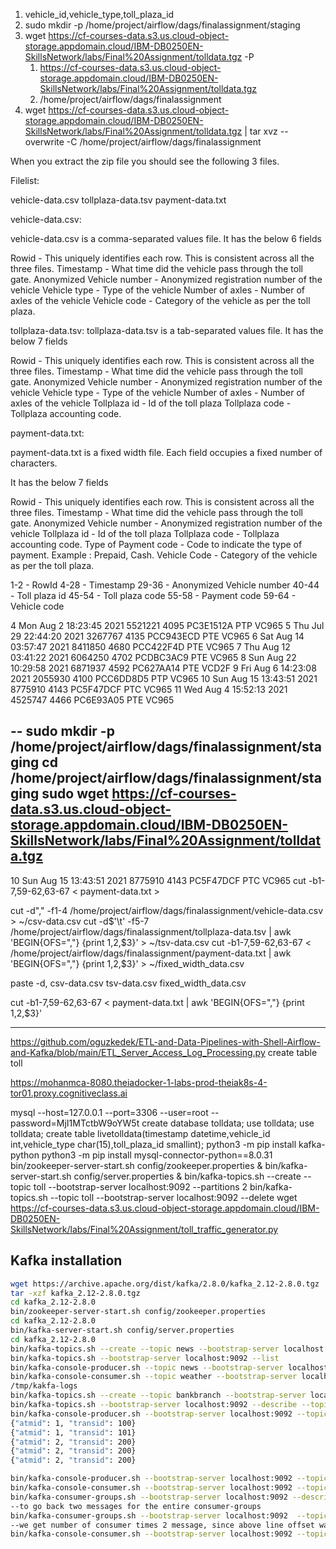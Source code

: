 1. vehicle_id,vehicle_type,toll_plaza_id
2. sudo mkdir -p /home/project/airflow/dags/finalassignment/staging
3. wget https://cf-courses-data.s3.us.cloud-object-storage.appdomain.cloud/IBM-DB0250EN-SkillsNetwork/labs/Final%20Assignment/tolldata.tgz -P
   1. https://cf-courses-data.s3.us.cloud-object-storage.appdomain.cloud/IBM-DB0250EN-SkillsNetwork/labs/Final%20Assignment/tolldata.tgz
   2. /home/project/airflow/dags/finalassignment
4. wget https://cf-courses-data.s3.us.cloud-object-storage.appdomain.cloud/IBM-DB0250EN-SkillsNetwork/labs/Final%20Assignment/tolldata.tgz | tar xvz --overwrite  -C /home/project/airflow/dags/finalassignment


When you extract the zip file you should see the following 3 files.

Filelist:

vehicle-data.csv
tollplaza-data.tsv
payment-data.txt

vehicle-data.csv:

vehicle-data.csv is a comma-separated values file.
It has the below 6 fields

Rowid  - This uniquely identifies each row. This is consistent across all the three files.
Timestamp - What time did the vehicle pass through the toll gate.
Anonymized Vehicle number - Anonymized registration number of the vehicle
Vehicle type - Type of the vehicle
Number of axles - Number of axles of the vehicle
Vehicle code - Category of the vehicle as per the toll plaza.


tollplaza-data.tsv:
tollplaza-data.tsv is a tab-separated values file.
It has the below 7 fields

Rowid  - This uniquely identifies each row. This is consistent across all the three files.
Timestamp - What time did the vehicle pass through the toll gate.
Anonymized Vehicle number - Anonymized registration number of the vehicle
Vehicle type - Type of the vehicle
Number of axles - Number of axles of the vehicle
Tollplaza id - Id of the toll plaza
Tollplaza code - Tollplaza accounting code.

payment-data.txt:

payment-data.txt is a fixed width file. Each field occupies a fixed number of characters.

It has the below 7 fields

Rowid  - This uniquely identifies each row. This is consistent across all the three files.
Timestamp - What time did the vehicle pass through the toll gate.
Anonymized Vehicle number - Anonymized registration number of the vehicle
Tollplaza id - Id of the toll plaza
Tollplaza code - Tollplaza accounting code.
Type of Payment code - Code to indicate the type of payment. Example : Prepaid, Cash.
Vehicle Code -  Category of the vehicle as per the toll plaza.

 1-2 - RowId
 4-28 - Timestamp
29-36 - Anonymized Vehicle number
40-44 - Toll plaza id
45-54 - Toll plaza code
55-58 - Payment code 
59-64 - Vehicle code

 4 Mon Aug  2 18:23:45 2021 5521221    4095 PC3E1512A PTP VC965
 5 Thu Jul 29 22:44:20 2021 3267767    4135 PCC943ECD PTE VC965
 6 Sat Aug 14 03:57:47 2021 8411850    4680 PCC422F4D PTE VC965
 7 Thu Aug 12 03:41:22 2021 6064250    4702 PCDBC3AC9 PTE VC965
 8 Sun Aug 22 10:29:58 2021 6871937    4592 PC627AA14 PTE VCD2F
 9 Fri Aug  6 14:23:08 2021 2055930    4100 PCC6DD8D5 PTP VC965
10 Sun Aug 15 13:43:51 2021 8775910    4143 PC5F47DCF PTC VC965
11 Wed Aug  4 15:52:13 2021 4525747    4466 PC6E93A05 PTE VC965

--
sudo mkdir -p /home/project/airflow/dags/finalassignment/staging
cd /home/project/airflow/dags/finalassignment/staging
sudo wget https://cf-courses-data.s3.us.cloud-object-storage.appdomain.cloud/IBM-DB0250EN-SkillsNetwork/labs/Final%20Assignment/tolldata.tgz
--

10 Sun Aug 15 13:43:51 2021 8775910    4143 PC5F47DCF PTC VC965
cut -b1-7,59-62,63-67 < payment-data.txt > 

cut -d"," -f1-4  /home/project/airflow/dags/finalassignment/vehicle-data.csv > ~/csv-data.csv
cut -d$'\t' -f5-7  /home/project/airflow/dags/finalassignment/tollplaza-data.tsv |  awk 'BEGIN{OFS=","} {print $1,$2,$3}' > ~/tsv-data.csv
cut -b1-7,59-62,63-67 < /home/project/airflow/dags/finalassignment/payment-data.txt | awk 'BEGIN{OFS=","} {print $1,$2,$3}' > ~/fixed_width_data.csv  

paste -d, csv-data.csv tsv-data.csv fixed_width_data.csv

cut -b1-7,59-62,63-67 < payment-data.txt | awk 'BEGIN{OFS=","} {print $1,$2,$3}'

----

https://github.com/oguzkedek/ETL-and-Data-Pipelines-with-Shell-Airflow-and-Kafka/blob/main/ETL_Server_Access_Log_Processing.py
create table toll

https://mohanmca-8080.theiadocker-1-labs-prod-theiak8s-4-tor01.proxy.cognitiveclass.ai

mysql --host=127.0.0.1 --port=3306 --user=root --password=MjI1MTctbW9oYW5t
create database tolldata;
use tolldata;
use tolldata;
create table livetolldata(timestamp datetime,vehicle_id int,vehicle_type char(15),toll_plaza_id smallint);
python3 -m pip install kafka-python
python3 -m pip install mysql-connector-python==8.0.31
bin/zookeeper-server-start.sh config/zookeeper.properties &
bin/kafka-server-start.sh config/server.properties &
bin/kafka-topics.sh --create --topic toll --bootstrap-server localhost:9092 --partitions 2
bin/kafka-topics.sh --topic toll --bootstrap-server localhost:9092 --delete
wget https://cf-courses-data.s3.us.cloud-object-storage.appdomain.cloud/IBM-DB0250EN-SkillsNetwork/labs/Final%20Assignment/toll_traffic_generator.py

## Kafka installation

```bash
wget https://archive.apache.org/dist/kafka/2.8.0/kafka_2.12-2.8.0.tgz
tar -xzf kafka_2.12-2.8.0.tgz
cd kafka_2.12-2.8.0
bin/zookeeper-server-start.sh config/zookeeper.properties 
cd kafka_2.12-2.8.0
bin/kafka-server-start.sh config/server.properties
cd kafka_2.12-2.8.0
bin/kafka-topics.sh --create --topic news --bootstrap-server localhost:9092
bin/kafka-topics.sh --bootstrap-server localhost:9092 --list
bin/kafka-console-producer.sh --topic news --bootstrap-server localhost:9092
bin/kafka-console-consumer.sh --topic weather --bootstrap-server localhost:9092 --from-beginning
/tmp/kakfa-logs
bin/kafka-topics.sh --create --topic bankbranch --bootstrap-server localhost:9092 --partitions 2
bin/kafka-topics.sh --bootstrap-server localhost:9092 --describe --topic bankbranch
bin/kafka-console-producer.sh --bootstrap-server localhost:9092 --topic bankbranch
{"atmid": 1, "transid": 100}
{"atmid": 1, "transid": 101}
{"atmid": 2, "transid": 200} 
{"atmid": 2, "transid": 200}
{"atmid": 2, "transid": 200} 

bin/kafka-console-producer.sh --bootstrap-server localhost:9092 --topic bankbranch --property parse.key=true --property key.separator=:
bin/kafka-console-consumer.sh --bootstrap-server localhost:9092 --topic bankbranch --group atm-app
bin/kafka-consumer-groups.sh --bootstrap-server localhost:9092 --describe --group atm-app
--to go back two messages for the entire consumer-groups
bin/kafka-consumer-groups.sh --bootstrap-server localhost:9092  --topic bankbranch --group atm-app --reset-offsets --shift-by -2 --execute
--we get number of consumer times 2 message, since above line offset was moved by 2
bin/kafka-console-consumer.sh --bootstrap-server localhost:9092 --topic bankbranch --group atm-app
```
